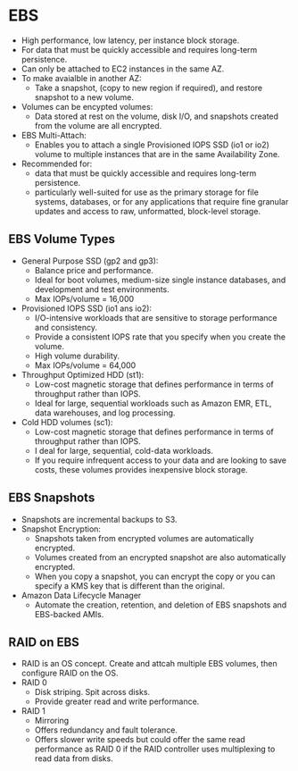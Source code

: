 # EBS

* High performance, low latency, per instance block storage.
* For data that must be quickly accessible and requires long-term persistence.
* Can only be attached to EC2 instances in the same AZ.
* To make avaialble in another AZ:
    * Take a snapshot, (copy to new region if required), and restore snapshot to a new volume.
* Volumes can be encypted volumes:
    * Data stored at rest on the volume, disk I/O, and snapshots created from the volume are all encrypted. 
* EBS Multi-Attach:
    * Enables you to attach a single Provisioned IOPS SSD (io1 or io2) volume to multiple instances that are in the same Availability Zone. 
* Recommended for:
    * data that must be quickly accessible and requires long-term persistence. 
    * particularly well-suited for use as the primary storage for file systems, databases, or for any applications that require fine granular updates and access to raw, unformatted, block-level storage. 


## EBS Volume Types

* General Purpose SSD (gp2 and gp3):
    * Balance price and performance.
    * Ideal for boot volumes, medium-size single instance databases, and development and test environments.
    * Max IOPs/volume = 16,000
* Provisioned IOPS SSD (io1 ans io2):
    * I/O-intensive workloads that are sensitive to storage performance and consistency.
    * Provide a consistent IOPS rate that you specify when you create the volume.
    * High volume durability.
    * Max IOPs/volume = 64,000
* Throughput Optimized HDD (st1):
    * Low-cost magnetic storage that defines performance in terms of throughput rather than IOPS. 
    * Ideal for large, sequential workloads such as Amazon EMR, ETL, data warehouses, and log processing. 
* Cold HDD volumes (sc1): 
    * Low-cost magnetic storage that defines performance in terms of throughput rather than IOPS. 
    * I deal for large, sequential, cold-data workloads. 
    * If you require infrequent access to your data and are looking to save costs, these volumes provides inexpensive block storage.  

## EBS Snapshots

* Snapshots are incremental backups to S3.
* Snapshot Encryption:
    * Snapshots taken from encrypted volumes are automatically encrypted.
    * Volumes created from an encrypted snapshot are also automatically encrypted.
    * When you copy a snapshot, you can encrypt the copy or you can specify a KMS key that is different than the original.
* Amazon Data Lifecycle Manager
    * Automate the creation, retention, and deletion of EBS snapshots and EBS-backed AMIs.

## RAID on EBS

* RAID is an OS concept. Create and attcah multiple EBS volumes, then configure RAID on the OS.
* RAID 0
    * Disk striping. Spit across disks.
    * Provide greater read and write performance.
* RAID 1
    * Mirroring
    * Offers redundancy and fault tolerance.
    * Offers slower write speeds but could offer the same read performance as RAID 0 if the RAID controller uses multiplexing to read data from disks. 

